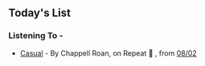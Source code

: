 ## Today's List

### Listening To -

- [Casual](https://music.apple.com/in/album/casual/1677041299?i=1677041300) - By Chappell Roan, on Repeat 🔁 , from [08/02](08-02.md)
